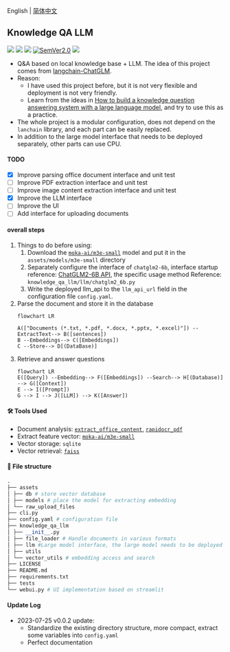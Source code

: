 English | [简体中文](https://github.com/RapidAI/Knowledge-QA-LLM/blob/main/docs/README_zh.md)

## Knowledge QA LLM
<p>
     <a href=""><img src="https://img.shields.io/badge/Python->=3.6,<3.12-aff.svg"></a>
     <a href=""><img src="https://img.shields.io/badge/OS-Linux%2C%20Win%2C%20Mac-pink.svg"></a>
     <a href=""><img src="https://img.shields.io/github/v/tag/RapidAI/QA-LocalKnowledge-LLM?logo=github"></a>
     <a href="https://semver.org/"><img alt="SemVer2.0" src="https://img.shields.io/badge/SemVer-2.0-brightgreen"></a>
     <a href="https://github.com/psf/black"><img src="https://img.shields.io/badge/code%20style-black-000000.svg"></a>
</p>

- Q&A based on local knowledge base + LLM. The idea of this project comes from [langchain-ChatGLM](https://github.com/imClumsyPanda/langchain-ChatGLM).
- Reason:
   - I have used this project before, but it is not very flexible and deployment is not very friendly.
   - Learn from the ideas in [How to build a knowledge question answering system with a large language model](https://mp.weixin.qq.com/s/movaNCWjJGBaes6KxhpYpg), and try to use this as a practice.
- The whole project is a modular configuration, does not depend on the `lanchain` library, and each part can be easily replaced.
- In addition to the large model interface that needs to be deployed separately, other parts can use CPU.

#### TODO
- [x] Improve parsing office document interface and unit test
- [ ] Improve PDF extraction interface and unit test
- [ ] Improve image content extraction interface and unit test
- [x] Improve the LLM interface
- [ ] Improve the UI
- [ ] Add interface for uploading documents

#### overall steps
1. Things to do before using:
    1. Download the [`moka-ai/m3e-small`](https://huggingface.co/moka-ai/m3e-small/tree/main) model and put it in the `assets/models/m3e-small` directory
    2. Separately configure the interface of `chatglm2-6b`, interface startup reference: [ChatGLM2-6B API](https://github.com/THUDM/ChatGLM2-6B/blob/main/api.py), the specific usage method Reference: `knowledge_qa_llm/llm/chatglm2_6b.py`
    3. Write the deployed llm_api to the `llm_api_url` field in the configuration file `config.yaml`.
2. Parse the document and store it in the database
     ```mermaid
     flowchart LR

     A(["Documents (*.txt, *.pdf, *.docx, *.pptx, *.excel)"]) --ExtractText--> B([sentences])
     B --Embeddings--> C([Embeddings])
     C --Store--> D[(DataBase)]
     ```
3. Retrieve and answer questions
     ```mermaid
     flowchart LR
     E([Query]) --Embedding--> F([Embeddings]) --Search--> H[(Database)] --> G([Context])
     E --> I([Prompt])
     G --> I --> J([LLM]) --> K([Answer])
     ```

#### 🛠 Tools Used
- Document analysis: [`extract_office_content`](https://github.com/SWHL/ExtractOfficeContent), [`rapidocr_pdf`](https://github.com/RapidAI/RapidOCRPDF)
- Extract feature vector: [`moka-ai/m3e-small`](https://huggingface.co/moka-ai/m3e-base)
- Vector storage: `sqlite`
- Vector retrieval: [`faiss`](https://github.com/facebookresearch/faiss)


#### 📂 File structure
```python
.
├── assets
│ ├── db # store vector database
│ ├── models # place the model for extracting embedding
│ └── raw_upload_files
├── cli.py
├── config.yaml # configuration file
├── knowledge_qa_llm
│ ├── __init__.py
│ ├── file_loader # Handle documents in various formats
│ ├── llm #Large model interface, the large model needs to be deployed separately and called by interface
│ ├── utils
│ └── vector_utils # embedding access and search
├── LICENSE
├── README.md
├── requirements.txt
├── tests
└── webui.py # UI implementation based on streamlit
```

#### Update Log
- 2023-07-25 v0.0.2 update:
   - Standardize the existing directory structure, more compact, extract some variables into `config.yaml`
   - Perfect documentation